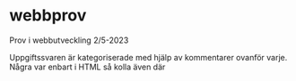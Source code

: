 # webbprov
Prov i webbutveckling 2/5-2023

Uppgiftssvaren är kategoriserade med hjälp av kommentarer ovanför varje. Några var enbart i HTML så kolla även där

